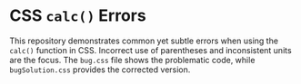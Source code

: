 # CSS `calc()` Errors
This repository demonstrates common yet subtle errors when using the `calc()` function in CSS.  Incorrect use of parentheses and inconsistent units are the focus.  The `bug.css` file shows the problematic code, while `bugSolution.css` provides the corrected version.